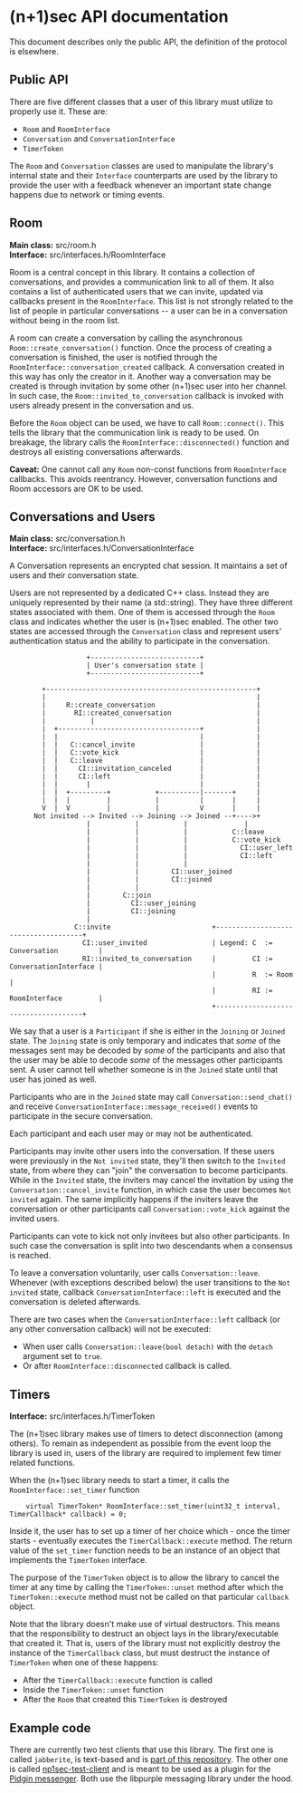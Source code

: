 (n+1)sec API documentation
=================
This document describes only the public API, the definition of the protocol is
elsewhere.

## Public API

There are five different classes that a user of this library must utilize to
properly use it. These are:

* `Room` and `RoomInterface`
* `Conversation` and `ConversationInterface`
* `TimerToken`

The `Room` and `Conversation` classes are used to manipulate the library's
internal state and their `Interface` counterparts are used by the library to
provide the user with a feedback whenever an important state change happens due
to network or timing events.

## Room
**Main class:** src/room.h<br/>
**Interface:** src/interfaces.h/RoomInterface

Room is a central concept in this library. It contains a collection of
conversations, and provides a communication link to all of them. It also
contains a list of authenticated users that we can invite, updated via callbacks
present in the `RoomInterface`. This list is not strongly related to the list of
people in particular conversations -- a user can be in a conversation without
being in the room list.

A room can create a conversation by calling the asynchronous
`Room::create_conversation()` function. Once the process of creating a
conversation is finished, the user is notified through the
`RoomInterface::conversation_created` callback. A conversation created in this
way has only the creator in it. Another way a conversation may be created is
through invitation by some other (n+1)sec user into her channel. In such case,
the `Room::invited_to_conversation` callback is invoked with users already
present in the conversation and us.

Before the `Room` object can be used, we have to call `Room::connect()`. This
tells the library that the communication link is ready to be used. On breakage,
the library calls the `RoomInterface::disconnected()` function and destroys all
existing conversations afterwards.

**Caveat:** One cannot call any `Room` non-const functions from `RoomInterface`
callbacks. This avoids reentrancy. However, conversation functions and Room
accessors are OK to be used.

## Conversations and Users
**Main class:** src/conversation.h<br/>
**Interface:** src/interfaces.h/ConversationInterface

A Conversation represents an encrypted chat session. It maintains a set of users
and their conversation state.

Users are not represented by a dedicated C++ class. Instead they are uniquely
represented by their name (a std::string). They have three different states
associated with them. One of them is accessed through the `Room` class and
indicates whether the user is (n+1)sec enabled. The other two states are
accessed through the `Conversation` class and represent users' authentication
status and the ability to participate in the conversation. 


```
                   +---------------------------+
                   | User's conversation state |                
                   +---------------------------+

        +----------------------------------------------------+
        |                                                    |
        |     R::create_conversation                         |
        |       RI::created_conversation                     |
        |           |                                        |
        |  +-----------------------------------+             |
        |  |                                   |             |
        |  |   C::cancel_invite                |             |
        |  |   C::vote_kick                    |             |
        |  |   C::leave                        |             |
        |  |     CI::invitation_canceled       |             |
        |  |     CI::left                      |             |
        |  |       |                           |             |
        |  |  +---------+           +----------|-------+     |
        |  |  |         |           |          |       |     |
        V  |  V         |           |          V       |     |
      Not invited --> Invited --> Joining --> Joined --+---->+
                   |           |           |              |
                   |           |           |           C::leave
                   |           |           |           C::vote_kick    
                   |           |           |             CI::user_left
                   |           |           |             CI::left     
                   |           |           |
                   |           |        CI::user_joined
                   |           |        CI::joined
                   |           |
                   |        C::join
                   |          CI::user_joining
                   |          CI::joining
                   |                             
                C::invite                         +-------------------------------------+
                  CI::user_invited                | Legend: C  := Conversation          |
                  RI::invited_to_conversation     |         CI := ConversationInterface |
                                                  |         R  := Room                  |
                                                  |         RI := RoomInterface         |
                                                  +-------------------------------------+

```
We say that a user is a `Participant` if she is either in the `Joining` or
`Joined` state.  The `Joining` state is only temporary and indicates that _some_
of the messages sent may be decoded by _some_ of the participants and also that
the user may be able to decode _some_ of the messages other participants sent. A
user cannot tell whether someone is in the `Joined` state until that user has
joined as well.

Participants who are in the `Joined` state may call `Conversation::send_chat()`
and receive `ConversationInterface::message_received()` events to participate in
the secure conversation.

Each participant and each user may or may not be authenticated.

Participants may invite other users into the conversation. If these users were
previously in the `Not invited` state, they'll then switch to the `Invited`
state, from where they can "join" the conversation to become participants. While
in the `Invited` state, the inviters may cancel the invitation by using the
`Conversation::cancel_invite` function, in which case the user becomes `Not
invited` again. The same implicitly happens if the inviters leave the
conversation or other participants call `Conversation::vote_kick` against the
invited users.

Participants can vote to kick not only invitees but also other participants. In
such case the conversation is split into two descendants when a consensus is
reached.

To leave a conversation voluntarily, user calls `Conversation::leave`. Whenever
(with exceptions described below) the user transitions to the `Not invited`
state, callback `ConversationInterface::left` is executed and the conversation
is deleted afterwards.

There are two cases when the `ConversationInterface::left` callback (or any
other conversation callback) will not be executed:

* When user calls `Conversation::leave(bool detach)` with the `detach` argument
  set to `true`.
* Or after `RoomInterface::disconnected` callback is called.

## Timers
**Interface:** src/interfaces.h/TimerToken

The (n+1)sec library makes use of timers to detect disconnection (among others).
To remain as independent as possible from the event loop the library is used in,
users of the library are required to implement few timer related functions.

When the (n+1)sec library needs to start a timer, it calls the
`RoomInterface::set_timer` function

```
	virtual TimerToken* RoomInterface::set_timer(uint32_t interval, TimerCallback* callback) = 0;
```

Inside it, the user has to set up a timer of her choice which - once the timer
starts - eventually executes the `TimerCallback::execute` method. The return
value of the `set_timer` function needs to be an instance of an object that
implements the `TimerToken` interface.

The purpose of the `TimerToken` object is to allow the library to cancel the
timer at any time by calling the `TimerToken::unset` method after which the
`TimerToken::execute` method must not be called on that particular `callback`
object.

Note that the library doesn't make use of virtual destructors. This means that
the responsibility to destruct an object lays in the library/executable that
created it.  That is, users of the library must not explicitly destroy the
instance of the `TimerCallback` class, but must destruct the instance of
`TimerToken` when one of these happens:

* After the `TimerCallback::execute` function is called
* Inside the `TimerToken::unset` function
* After the `Room` that created this `TimerToken` is destroyed

## Example code

There are currently two test clients that use this library. The first one is
called `jabberite`, is text-based and is [part of this
repository](https://github.com/equalitie/np1sec/tree/master/test/jabberite).
The other one is called
[np1sec-test-client](https://github.com/equalitie/np1sec-test-client) and is
meant to be used as a plugin for the [Pidgin messenger](https://pidgin.im/).
Both use the libpurple messaging library under the hood.
